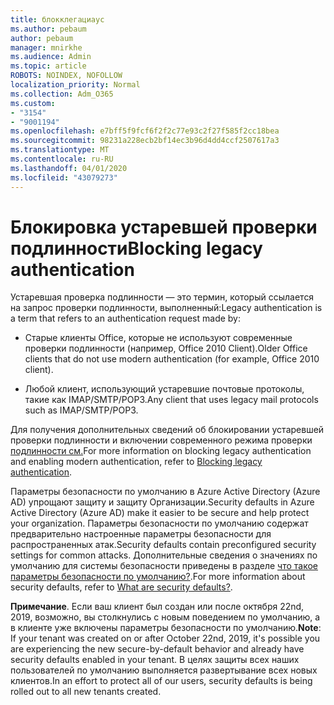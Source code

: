 ```yaml
---
title: блокклегациаус
ms.author: pebaum
author: pebaum
manager: mnirkhe
ms.audience: Admin
ms.topic: article
ROBOTS: NOINDEX, NOFOLLOW
localization_priority: Normal
ms.collection: Adm_O365
ms.custom:
- "3154"
- "9001194"
ms.openlocfilehash: e7bff5f9fcf6f2f2c77e93c2f27f585f2cc18bea
ms.sourcegitcommit: 98231a228ecb2bf14ec3b96d4dd4ccf2507617a3
ms.translationtype: MT
ms.contentlocale: ru-RU
ms.lasthandoff: 04/01/2020
ms.locfileid: "43079273"
---
```

# <a name="blocking-legacy-authentication"></a><span data-ttu-id="a162f-102">Блокировка устаревшей проверки подлинности</span><span class="sxs-lookup"><span data-stu-id="a162f-102">Blocking legacy authentication</span></span>

<span data-ttu-id="a162f-103">Устаревшая проверка подлинности — это термин, который ссылается на запрос проверки подлинности, выполненный:</span><span class="sxs-lookup"><span data-stu-id="a162f-103">Legacy authentication is a term that refers to an authentication request made by:</span></span>

- <span data-ttu-id="a162f-104">Старые клиенты Office, которые не используют современные проверки подлинности (например, Office 2010 Client).</span><span class="sxs-lookup"><span data-stu-id="a162f-104">Older Office clients that do not use modern authentication (for example, Office 2010 client).</span></span>

- <span data-ttu-id="a162f-105">Любой клиент, использующий устаревшие почтовые протоколы, такие как IMAP/SMTP/POP3.</span><span class="sxs-lookup"><span data-stu-id="a162f-105">Any client that uses legacy mail protocols such as IMAP/SMTP/POP3.</span></span>

<span data-ttu-id="a162f-106">Для получения дополнительных сведений об блокировании устаревшей проверки подлинности и включении современного режима проверки [подлинности см.](https://docs.microsoft.com/azure/active-directory/conditional-access/concept-conditional-access-block-legacy-authentication)</span><span class="sxs-lookup"><span data-stu-id="a162f-106">For more information on blocking legacy authentication and enabling modern authentication, refer to [Blocking legacy authentication](https://docs.microsoft.com/azure/active-directory/conditional-access/concept-conditional-access-block-legacy-authentication).</span></span>

<span data-ttu-id="a162f-107">Параметры безопасности по умолчанию в Azure Active Directory (Azure AD) упрощают защиту и защиту Организации.</span><span class="sxs-lookup"><span data-stu-id="a162f-107">Security defaults in Azure Active Directory (Azure AD) make it easier to be secure and help protect your organization.</span></span> <span data-ttu-id="a162f-108">Параметры безопасности по умолчанию содержат предварительно настроенные параметры безопасности для распространенных атак.</span><span class="sxs-lookup"><span data-stu-id="a162f-108">Security defaults contain preconfigured security settings for common attacks.</span></span>
<span data-ttu-id="a162f-109">Дополнительные сведения о значениях по умолчанию для системы безопасности приведены в разделе [что такое параметры безопасности по умолчанию?](https://docs.microsoft.com/azure/active-directory/fundamentals/concept-fundamentals-security-defaults).</span><span class="sxs-lookup"><span data-stu-id="a162f-109">For more information about security defaults, refer to [What are security defaults?](https://docs.microsoft.com/azure/active-directory/fundamentals/concept-fundamentals-security-defaults).</span></span> 

<span data-ttu-id="a162f-110">**Примечание**. Если ваш клиент был создан или после октября 22nd, 2019, возможно, вы столкнулись с новым поведением по умолчанию, а в клиенте уже включены параметры безопасности по умолчанию.</span><span class="sxs-lookup"><span data-stu-id="a162f-110">**Note**:  If your tenant was created on or after October 22nd, 2019, it's possible you are experiencing the new secure-by-default behavior and already have security defaults enabled in your tenant.</span></span>  <span data-ttu-id="a162f-111">В целях защиты всех наших пользователей по умолчанию выполняется развертывание всех новых клиентов.</span><span class="sxs-lookup"><span data-stu-id="a162f-111">In an effort to protect all of our users, security defaults is being rolled out to all new tenants created.</span></span>
